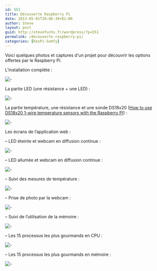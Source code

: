 ```yaml
---
id: 551
title: Découverte Raspberry Pi
date: 2013-05-01T10:06:39+01:00
author: Steve
layout: post
guid: http://stevefuchs.fr/wordpress/?p=551
permalink: /decouverte-raspberry-pi/
categories: [RasPi-Somfy]
---
```

Voici quelques photos et captures d'un projet pour découvrir les options offertes par le Raspberry Pi.

L&rsquo;installation complète :  

![-]({{site.baseurl}}/wp-content/uploads/2013/05/DSC02127MIN.jpg)

La partie LED (une résistance + une LED) :

![-]({{site.baseurl}}/wp-content/uploads/2013/05/DSC02132MIN.jpg)

La partie température, une résistance et une sonde DS18x20 ([How to use DS18x20 1-wire temperature sensors with the Raspberry PI](http://webshed.org/wiki/RaspberryPI_DS1820#How_to_use_DS18x20_1-wire_temperature_sensors_with_the_Raspberry_PI)) :  

![-]({{site.baseurl}}/wp-content/uploads/2013/05/DSC02133MIN.jpg)

Les écrans de l&rsquo;application web :

&#8211; LED éteinte et webcam en diffusion continue :  

![-]({{site.baseurl}}/wp-content/uploads/2013/05/WebCamLive_LEDoff.jpg)

&#8211; LED allumée et webcam en diffusion continue :  

![-]({{site.baseurl}}/wp-content/uploads/2013/05/WebCamLive_LEDon.jpg)

&#8211; Suivi des mesures de température :  

![-]({{site.baseurl}}/wp-content/uploads/2013/05/Temperature.jpg)

&#8211; Prise de photo par la webcam :  

![-]({{site.baseurl}}/wp-content/uploads/2013/05/WebCamShot.jpg)

&#8211; Suivi de l&rsquo;utilisation de la mémoire :  

![-]({{site.baseurl}}/wp-content/uploads/2013/05/MemoryUsage.jpg)

&#8211; Les 15 processus les plus gourmands en CPU :  

![-]({{site.baseurl}}/wp-content/uploads/2013/05/Top15ProcessesCPUUsage.jpg)

&#8211; Les 15 processus les plus gourmands en mémoire :  

![-]({{site.baseurl}}/wp-content/uploads/2013/05/Top15ProcessesMemoryUsage.jpg)